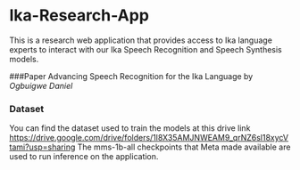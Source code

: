 # Ika-Research-App
This is a research web application that provides access to Ika language experts to interact with our Ika Speech Recognition  and Speech Synthesis models.

###Paper
Advancing Speech Recognition for the Ika Language
by *Ogbuigwe Daniel*

### Dataset
You can find the dataset used to train the models at this drive link https://drive.google.com/drive/folders/1l8X35AMJNWEAM9_qrNZ6sl18xycVtami?usp=sharing
The mms-1b-all checkpoints that Meta made available are used to run inference on the application.

